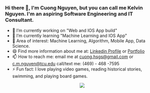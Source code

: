 ### Hi there 👋, **I'm Cuong Nguyen, but you can call me Kelvin Nguyen. I'm an aspiring Software Engineering and IT Consultant.**


- 🔭 I’m currently working on "Web and IOS App build"
- 🌱 I’m currently learning "Machine Learning and IOS App"
- 👯 Area of interest: Machine Learning, Algorithm, Mobile App, Data Science.
- 😄 Find more information about me at: [Linkedin Profile](https://linkedin.com/in/cuongtcu) or [Portfolio](https://cmnguyen.me)
- 📫 How to reach me: email me at cuong.hsgs@gmail.com or c.m.nguyen@tcu.edu call/text me: (469) - 468 -7595
- ⚡ Fun fact: I love playing video games, reading historical stories, swimming, and playing board games.

<div align="center">
  <img align="center" src="https://github-readme-stats.anuraghazra1.vercel.app/api?username=BiKunTin&show_icons=true" />
</div>
<!--
**BiKunTin/bikuntin** is a ✨ _special_ ✨ repository because its `README.md` (this file) appears on your GitHub profile.

Here are some ideas to get you started:


-->
